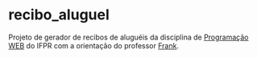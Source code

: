 # recibo_aluguel
Projeto de gerador de recibos de aluguéis da disciplina de [Programação WEB](https://github.com/MarcioJCarvalho/PW) do IFPR com a orientação do professor [Frank](https://github.com/frankwco).
